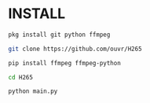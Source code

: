 # INSTALL
```bash
pkg install git python ffmpeg
```
```bash
git clone https://github.com/ouvr/H265
```
```bash
pip install ffmpeg ffmpeg-python
```
```bash
cd H265
```
```bash
python main.py
```
